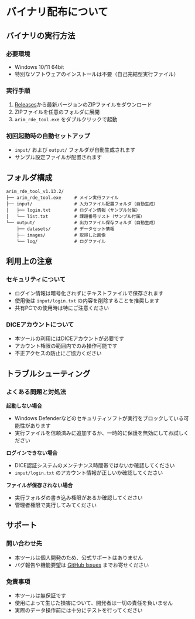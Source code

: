 # バイナリ配布について

## バイナリの実行方法

### 必要環境
- Windows 10/11 64bit
- 特別なソフトウェアのインストールは不要（自己完結型実行ファイル）

### 実行手順
1. [Releases](https://github.com/MNagasako/misc-rde-access/releases)から最新バージョンのZIPファイルをダウンロード
2. ZIPファイルを任意のフォルダに展開
3. `arim_rde_tool.exe` をダブルクリックで起動

### 初回起動時の自動セットアップ
- `input/` および `output/` フォルダが自動生成されます
- サンプル設定ファイルが配置されます

## フォルダ構成

```
arim_rde_tool_v1.13.2/
├── arim_rde_tool.exe     # メイン実行ファイル
├── input/                # 入力ファイル配置フォルダ（自動生成）
│   ├── login.txt         # ログイン情報（サンプル付属）
│   └── list.txt          # 課題番号リスト（サンプル付属）
└── output/               # 出力ファイル保存フォルダ（自動生成）
    ├── datasets/         # データセット情報
    ├── images/           # 取得した画像
    └── log/              # ログファイル
```

## 利用上の注意

### セキュリティについて
- ログイン情報は暗号化されずにテキストファイルで保存されます
- 使用後は `input/login.txt` の内容を削除することを推奨します
- 共有PCでの使用時は特にご注意ください

### DICEアカウントについて
- 本ツールの利用にはDICEアカウントが必要です
- アカウント権限の範囲内でのみ操作可能です
- 不正アクセスの防止にご協力ください

## トラブルシューティング

### よくある問題と対処法

**起動しない場合**
- Windows Defenderなどのセキュリティソフトが実行をブロックしている可能性があります
- 実行ファイルを信頼済みに追加するか、一時的に保護を無効にしてお試しください

**ログインできない場合**
- DICE認証システムのメンテナンス時間帯ではないか確認してください
- `input/login.txt` のアカウント情報が正しいか確認してください

**ファイルが保存されない場合**
- 実行フォルダの書き込み権限があるか確認してください
- 管理者権限で実行してみてください

## サポート

### 問い合わせ先
- 本ツールは個人開発のため、公式サポートはありません
- バグ報告や機能要望は [GitHub Issues](https://github.com/MNagasako/misc-rde-access/issues) までお寄せください

### 免責事項
- 本ツールは無保証です
- 使用によって生じた損害について、開発者は一切の責任を負いません
- 実際のデータ操作前には十分にテストを行ってください
